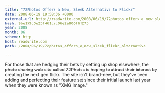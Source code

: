 ```yaml
---
title: "72Photos Offers a New, Sleek Alternative to Flickr"
date: 2008-06-19 19:58:36 +0000
external-url: http://readwrite.com/2008/06/19/72photos_offers_a_new_sleek_flickr_alternative
hash: 9be159c0e23f461cec06e2a800f6f273
year: 2008
month: 06
scheme: http
host: readwrite.com
path: /2008/06/19/72photos_offers_a_new_sleek_flickr_alternative

---
```


For those that are hedging their bets by setting up shop elsewhere, the photo sharing web site called 72Photos is hoping to attract their interest by creating the next gen flickr. The site isn't brand-new, but they've been adding and perfecting their feature set since their initial launch last year when they were known as "XMG Image."
